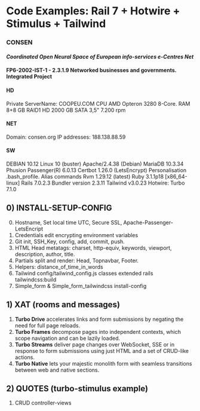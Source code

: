 
# Code Examples: Rail 7 + Hotwire + Stimulus + Tailwind 

### CONSEN
#### *Coordinated Open Neural Space of European info-services e-Centres Net*
#### FP6-2002-IST-1 - 2.3.1.9 Networked businesses and governments. Integrated Project

#### HD
Private ServerName: COOPEU.COM
CPU	AMD Opteron 3280 8-Core. RAM	8+8 GB
RAID1 HD	2000 GB SATA 3,5" 7.200 rpm
#### NET
Domain: consen.org 
IP addresses: 188.138.88.59
#### SW
DEBIAN 10.12 Linux 10 (buster)
Apache/2.4.38 (Debian)
MariaDB 10.3.34
Phusion Passenger(R) 6.0.13
Certbot 1.26.0 (LetsEncrypt)
Personalisation .bash_profile. Alias commands
Rvm 1.29.12 (latest)
Ruby 3.1.1p18 [x86_64-linux]
Rails 7.0.2.3
Bundler version 2.3.11
Tailwind v3.0.23
Hotwire: Turbo 7.1.0

## 0) INSTALL-SETUP-CONFIG
0. Hostname, Set local time UTC, Secure SSL, Apache-Passenger-LetsEncript 
1. Credentials edit encrypting environment variables
2. Git init, SSH_Key, config, add, commit, push.
3. HTML Head metatags: charset, http-equiv, keywords, viewport, description, author, title.
4. Partials split and render: Head, Topnavbar, Footer.
5. Helpers: distance_of_time_in_words
6. Tailwind config/tailwind_config.js classes extended rails tailwindcss:build
7. Simple_form & Simple_form_tailwindcss install-config

## 1) XAT (rooms and messages)
1. **Turbo Drive** accelerates links and form submissions by negating the need for full page reloads.
2. **Turbo Frames** decompose pages into independent contexts, which scope navigation and can be lazily loaded.
3. **Turbo Streams** deliver page changes over WebSocket, SSE or in response to form submissions using just HTML and a set of CRUD-like actions.
4. **Turbo Native** lets your majestic monolith form with seamless transitions between web and native sections.

## 2) QUOTES (turbo-stimulus example)
1. CRUD controller-views

